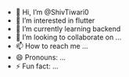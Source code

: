 - 👋 Hi, I’m @ShivTiwari0
- 👀 I’m interested in flutter
- 🌱 I’m currently learning backend
- 💞️ I’m looking to collaborate on ...
- 📫 How to reach me ...
- 😄 Pronouns: ...
- ⚡ Fun fact: ...

<!---
ShivTiwari0/ShivTiwari0 is a ✨ special ✨ repository because its `README.md` (this file) appears on your GitHub profile.
You can click the Preview link to take a look at your changes.
--->
